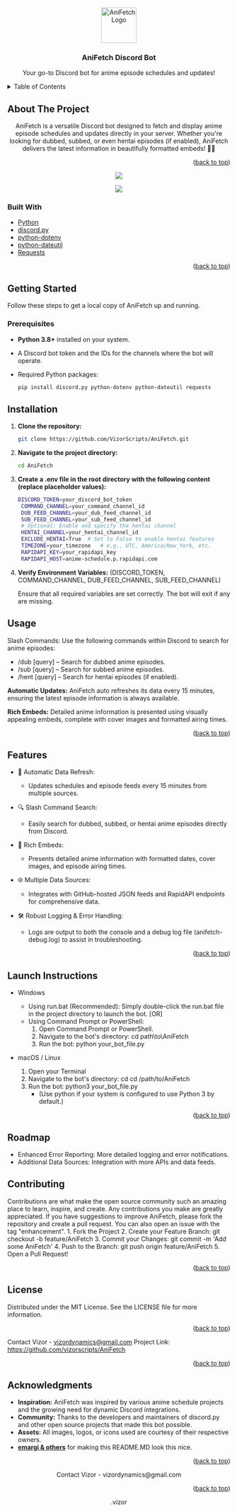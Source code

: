 <a id="readme-top"></a>
<!-- PROJECT LOGO -->
<br />
<div align="center">
  <a href="https://github.com/yourusername/AniFetch">
    <img src="https://i.pinimg.com/736x/e2/02/14/e202142258d3dbd64b4dd5aacd7fca5e.jpg" alt="AniFetch Logo" width="80" height="80">
  </a>

  <h3 align="center">AniFetch Discord Bot</h3>

  <p align="center">
    Your go-to Discord bot for anime episode schedules and updates!<br />
</div>

<!-- TABLE OF CONTENTS -->
<details>
  <summary>Table of Contents</summary>
  <ol>
    <li>
      <a href="#about-the-project">About The Project</a>
      <ul>
        <li><a href="#built-with">Built With</a></li>
      </ul>
    </li>
    <li>
      <a href="#getting-started">Getting Started</a>
      <ul>
        <li><a href="#prerequisites">Prerequisites</a></li>
        <li><a href="#installation">Installation</a></li>
      </ul>
    </li>
    <li><a href="#usage">Usage</a></li>
    <li><a href="#features">Features</a></li>
    <li><a href="#launch-instructions">Launch Instructions</a></li>
    <li><a href="#roadmap">Roadmap</a></li>
    <li><a href="#contributing">Contributing</a></li>
    <li><a href="#license">License</a></li>
    <li><a href="#contact">Contact</a></li>
    <li><a href="#acknowledgments">Acknowledgments</a></li>
  </ol>
</details>

<!-- ABOUT THE PROJECT -->
## About The Project
<p align="center">
AniFetch is a versatile Discord bot designed to fetch and display anime episode schedules and updates directly in your server. Whether you're looking for dubbed, subbed, or even hentai episodes (if enabled), AniFetch delivers the latest information in beautifully formatted embeds! 🤖✨

<p align="right">(<a href="#readme-top">back to top</a>)</p>

   <p align="center">
  <img src="https://github.com/user-attachments/assets/fd7763af-350f-491a-ab78-e55b71277f86">
</div>

   <p align="center">
  <img src="https://github.com/user-attachments/assets/a013b94e-3cfb-4e8b-a79e-46d97d8ec0f0">
</div>

### Built With

* [Python](https://www.python.org/)
* [discord.py](https://discordpy.readthedocs.io/)
* [python-dotenv](https://pypi.org/project/python-dotenv/)
* [python-dateutil](https://dateutil.readthedocs.io/)
* [Requests](https://docs.python-requests.org/)

<p align="right">(<a href="#readme-top">back to top</a>)</p>

<!-- GETTING STARTED -->
## Getting Started

Follow these steps to get a local copy of AniFetch up and running.

### Prerequisites

- **Python 3.8+** installed on your system.
- A Discord bot token and the IDs for the channels where the bot will operate.
- Required Python packages:

 
  ```bash
  pip install discord.py python-dotenv python-dateutil requests
<p align="center">
  
## Installation
1. **Clone the repository:**
   ```sh
   git clone https://github.com/VizorScripts/AniFetch.git
   
2. **Navigate to the project directory:**
   ```sh
   cd AniFetch
   
3. **Create a .env file in the root directory with the following content (replace placeholder values):**
   ```sh
   DISCORD_TOKEN=your_discord_bot_token
    COMMAND_CHANNEL=your_command_channel_id
    DUB_FEED_CHANNEL=your_dub_feed_channel_id
    SUB_FEED_CHANNEL=your_sub_feed_channel_id
    # Optional: Enable and specify the hentai channel
    HENTAI_CHANNEL=your_hentai_channel_id
    EXCLUDE_HENTAI=True  # Set to False to enable hentai features
    TIMEZONE=your_timezone   # e.g., UTC, America/New_York, etc.
    RAPIDAPI_KEY=your_rapidapi_key
    RAPIDAPI_HOST=anime-schedule.p.rapidapi.com

   
1. **Verify Environment Variables:** (DISCORD_TOKEN, COMMAND_CHANNEL, DUB_FEED_CHANNEL, SUB_FEED_CHANNEL)

   Ensure that all required variables are set correctly.
   The bot will exit if any are missing.

## Usage
Slash Commands:
Use the following commands within Discord to search for anime episodes:


- /dub [query] – Search for dubbed anime episodes.
- /sub [query] – Search for subbed anime episodes.
- /hent [query] – Search for hentai episodes (if enabled).

**Automatic Updates:**
AniFetch auto refreshes its data every 15 minutes, ensuring the latest episode information is always available.

**Rich Embeds:**
Detailed anime information is presented using visually appealing embeds, complete with cover images and formatted airing times.

<p align="right">(<a href="#readme-top">back to top</a>)</p>

## Features
- 🔄 Automatic Data Refresh:
    - Updates schedules and episode feeds every 15 minutes from multiple sources.

- 🔍 Slash Command Search:
    - Easily search for dubbed, subbed, or hentai anime episodes directly from Discord.

- 🎨 Rich Embeds:
    - Presents detailed anime information with formatted dates, cover images, and episode airing times.

- 🌐 Multiple Data Sources:
    - Integrates with GitHub-hosted JSON feeds and RapidAPI endpoints for comprehensive data.

- 🛠️ Robust Logging & Error Handling:
    - Logs are output to both the console and a debug log file (anifetch-debug.log) to assist in troubleshooting.


<p align="right">(<a href="#readme-top">back to top</a>)</p>

## Launch Instructions

- Windows
  - Using run.bat (Recommended): Simply double-click the run.bat file in the project directory to launch the bot.
[OR]
  - Using Command Prompt or PowerShell:
      1. Open Command Prompt or PowerShell.
      2. Navigate to the bot's directory: cd path\to\AniFetch
      3. Run the bot: python your_bot_file.py


 - macOS / Linux
      1. Open your Terminal
      2. Navigate to the bot's directory: cd cd /path/to/AniFetch
      3. Run the bot: python3 your_bot_file.py
         - (Use python if your system is configured to use Python 3 by default.)
<p align="right">(<a href="#readme-top">back to top</a>)</p>

## Roadmap
 * Enhanced Error Reporting: More detailed logging and error notifications.
 * Additional Data Sources: Integration with more APIs and data feeds.

## Contributing
Contributions are what make the open source community such an amazing place to learn, inspire, and create. Any contributions you make are greatly appreciated.
If you have suggestions to improve AniFetch, please fork the repository and create a pull request. You can also open an issue with the tag "enhancement".
    1. Fork the Project
    2. Create your Feature Branch: git checkout -b feature/AniFetch
    3. Commit your Changes: git commit -m 'Add some AniFetch'
    4. Push to the Branch: git push origin feature/AniFetch
    5. Open a Pull Request!
  <p align="right">(<a href="#readme-top">back to top</a>)</p>

  ## License
  Distributed under the MIT License. See the LICENSE file for more information.

<p align="right">(<a href="#readme-top">back to top</a>)</p>

Contact
Vizor - vizordynamics@gmail.com
Project Link: https://github.com/vizorscripts/AniFetch

<p align="right">(<a href="#readme-top">back to top</a>)</p>

## Acknowledgments
  - **Inspiration:** AniFetch was inspired by various anime schedule projects and the growing need for dynamic Discord integrations.
  - **Community:** Thanks to the developers and maintainers of discord.py and other open source projects that made this bot possible.
  - **Assets:** All images, logos, or icons used are courtesy of their respective owners.
  - **[emargi & others](https://github.com/othneildrew/Best-README-Template/tree/main)** for making this README.MD look this nice.
<p align="right">(<a href="#readme-top">back to top</a>)</p> 


<p align="center">
Contact
Vizor - vizordynamics@gmail.com
<p align="right">(<a href="#readme-top">back to top</a>)</p>
<p align="center"> .vizor
